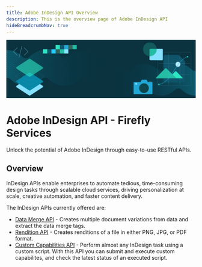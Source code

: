 ```yaml
---
title: Adobe InDesign API Overview
description: This is the overview page of Adobe InDesign API
hideBreadcrumbNav: true
---
```


<Hero slots="image, heading, text" background="rgb(64, 34, 138)"/>

![Hero image](./hero.png)

# Adobe InDesign API - Firefly Services

Unlock the potential of Adobe InDesign through easy-to-use RESTful APIs.

## Overview

InDesign APIs enable enterprises to automate tedious, time-consuming design tasks through scalable cloud services, driving personalization at scale, creative automation, and faster content delivery.

The InDesign APIs currently offered are:

- [Data Merge API](src/pages/indesign-apis/api/datamerge.md) - Creates multiple document variations from data and extract the data merge tags.
- [Rendition API](src/pages/indesign-apis/api/rendition.md) -  Creates renditions of a file in either PNG, JPG, or PDF format.
- [Custom Capabilities API](src/pages/indesign-apis/api/capabilities.md) - Perform almost any InDesign task using a custom script. With this API you can submit and execute custom capabilites, and check the latest status of an executed script.
  
